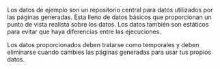 ﻿Los datos de ejemplo son un repositorio central para datos utilizados por las páginas generadas. Esta lleno de datos básicos que proporcionan un punto de vista realista sobre los datos.  Los datos también son estáticos para evitar que haya diferencias entre las ejecuciones.

Los datos proporcionados deben tratarse como temporales y deben eliminarse cuando cambies las páginas generadas para usar tus propios datos.
